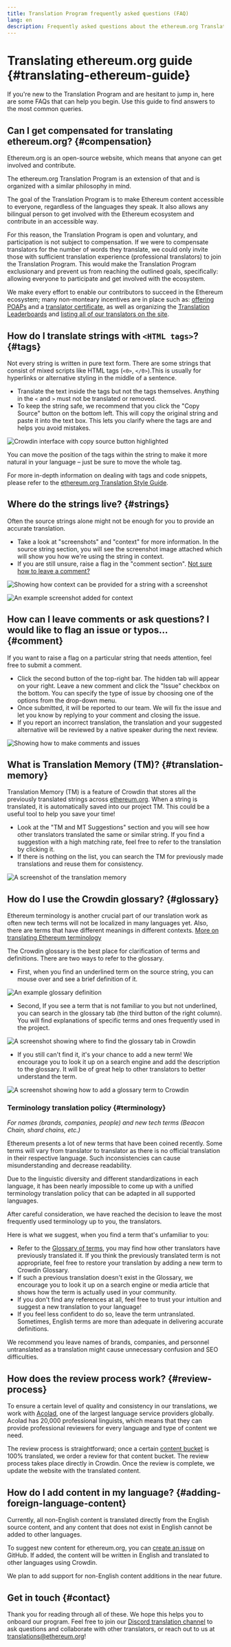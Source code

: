 ```yaml
---
title: Translation Program frequently asked questions (FAQ)
lang: en
description: Frequently asked questions about the ethereum.org Translation Program
---
```


# Translating ethereum.org guide {#translating-ethereum-guide}

If you're new to the Translation Program and are hesitant to jump in, here are some FAQs that can help you begin. Use this guide to find answers to the most common queries.

## Can I get compensated for translating ethereum.org? {#compensation}

Ethereum.org is an open-source website, which means that anyone can get involved and contribute.

The ethereum.org Translation Program is an extension of that and is organized with a similar philosophy in mind.

The goal of the Translation Program is to make Ethereum content accessible to everyone, regardless of the languages they speak. It also allows any bilingual person to get involved with the Ethereum ecosystem and contribute in an accessible way.

For this reason, the Translation Program is open and voluntary, and participation is not subject to compensation. If we were to compensate translators for the number of words they translate, we could only invite those with sufficient translation experience (professional translators) to join the Translation Program. This would make the Translation Program exclusionary and prevent us from reaching the outlined goals, specifically: allowing everyone to participate and get involved with the ecosystem.

We make every effort to enable our contributors to succeed in the Ethereum ecosystem; many non-monteary incentives are in place such as: [offering POAPs](/contributing/translation-program/acknowledgements/#poap) and a [translator certificate](/contributing/translation-program/acknowledgements/#certificate), as well as organizing the [Translation Leaderboards](/contributing/translation-program/acknowledgements/) and [listing all of our translators on the site](/contributing/translation-program/contributors/).

## How do I translate strings with `<HTML tags>`? {#tags}

Not every string is written in pure text form. There are some strings that consist of mixed scripts like HTML tags (`<0>`, `</0>`).This is usually for hyperlinks or alternative styling in the middle of a sentence.

- Translate the text inside the tags but not the tags themselves. Anything in the `<` and `>` must not be translated or removed.
- To keep the string safe, we recommend that you click the "Copy Source" button on the bottom left. This will copy the original string and paste it into the text box. This lets you clarify where the tags are and helps you avoid mistakes.

![Crowdin interface with copy source button highlighted](./html-tag-strings.png)

You can move the position of the tags within the string to make it more natural in your language – just be sure to move the whole tag.

For more in-depth information on dealing with tags and code snippets, please refer to the [ethereum.org Translation Style Guide](/contributing/translation-program/translators-guide/#dealing-with-tags).

## Where do the strings live? {#strings}

Often the source strings alone might not be enough for you to provide an accurate translation.

- Take a look at "screenshots" and "context" for more information. In the source string section, you will see the screenshot image attached which will show you how we're using the string in context.
- If you are still unsure, raise a flag in the "comment section". [Not sure how to leave a comment?](#comment)

![Showing how context can be provided for a string with a screenshot](./source-string.png)

![An example screenshot added for context](./source-string-2.png)

## How can I leave comments or ask questions? I would like to flag an issue or typos... {#comment}

If you want to raise a flag on a particular string that needs attention, feel free to submit a comment.

- Click the second button of the top-right bar. The hidden tab will appear on your right. Leave a new comment and click the "Issue" checkbox on the bottom. You can specify the type of issue by choosing one of the options from the drop-down menu.
- Once submitted, it will be reported to our team. We will fix the issue and let you know by replying to your comment and closing the issue.
- If you report an incorrect translation, the translation and your suggested alternative will be reviewed by a native speaker during the next review.

![Showing how to make comments and issues](./comment-issue.png)

## What is Translation Memory (TM)? {#translation-memory}

Translation Memory (TM) is a feature of Crowdin that stores all the previously translated strings across [ethereum.org](http://ethereum.org/). When a string is translated, it is automatically saved into our project TM. This could be a useful tool to help you save your time!

- Look at the "TM and MT Suggestions" section and you will see how other translators translated the same or similar string. If you find a suggestion with a high matching rate, feel free to refer to the translation by clicking it.
- If there is nothing on the list, you can search the TM for previously made translations and reuse them for consistency.

![A screenshot of the translation memory](./translation-memory.png)

## How do I use the Crowdin glossary? {#glossary}

Ethereum terminology is another crucial part of our translation work as often new tech terms will not be localized in many languages yet. Also, there are terms that have different meanings in different contexts. [More on translating Ethereum terminology](#terminology)

The Crowdin glossary is the best place for clarification of terms and definitions. There are two ways to refer to the glossary.

- First, when you find an underlined term on the source string, you can mouse over and see a brief definition of it.

![An example glossary definition](./glossary-definition.png)

- Second, If you see a term that is not familiar to you but not underlined, you can search in the glossary tab (the third button of the right column). You will find explanations of specific terms and ones frequently used in the project.

![A screenshot showing where to find the glossary tab in Crowdin](./glossary-tab.png)

- If you still can't find it, it's your chance to add a new term! We encourage you to look it up on a search engine and add the description to the glossary. It will be of great help to other translators to better understand the term.

![A screenshot showing how to add a glossary term to Crowdin](./add-glossary-term.png)

### Terminology translation policy {#terminology}

_For names (brands, companies, people) and new tech terms (Beacon Chain, shard chains, etc.)_

Ethereum presents a lot of new terms that have been coined recently. Some terms will vary from translator to translator as there is no official translation in their respective language. Such inconsistencies can cause misunderstanding and decrease readability.

Due to the linguistic diversity and different standardizations in each language, it has been nearly impossible to come up with a unified terminology translation policy that can be adapted in all supported languages.

After careful consideration, we have reached the decision to leave the most frequently used terminology up to you, the translators.

Here is what we suggest, when you find a term that's unfamiliar to you:

- Refer to the [Glossary of terms](#glossary), you may find how other translators have previously translated it. If you think the previously translated term is not appropriate, feel free to restore your translation by adding a new term to Crowdin Glossary.
- If such a previous translation doesn't exist in the Glossary, we encourage you to look it up on a search engine or media article that shows how the term is actually used in your community.
- If you don't find any references at all, feel free to trust your intuition and suggest a new translation to your language!
- If you feel less confident to do so, leave the term untranslated. Sometimes, English terms are more than adequate in delivering accurate definitions.

We recommend you leave names of brands, companies, and personnel untranslated as a translation might cause unnecessary confusion and SEO difficulties.

## How does the review process work? {#review-process}

To ensure a certain level of quality and consistency in our translations, we work with [Acolad](https://www.acolad.com/), one of the largest language service providers globally. Acolad has 20,000 professional linguists, which means that they can provide professional reviewers for every language and type of content we need.

The review process is straightforward; once a certain [content bucket](/contributing/translation-program/content-buckets) is 100% translated, we order a review for that content bucket. The review process takes place directly in Crowdin. Once the review is complete, we update the website with the translated content.

## How do I add content in my language? {#adding-foreign-language-content}

Currently, all non-English content is translated directly from the English source content, and any content that does not exist in English cannot be added to other languages.

To suggest new content for ethereum.org, you can [create an issue](https://github.com/ethereum/ethereum-org-website/issues) on GitHub. If added, the content will be written in English and translated to other languages using Crowdin.

We plan to add support for non-English content additions in the near future.

## Get in touch {#contact}

Thank you for reading through all of these. We hope this helps you to onboard our program. Feel free to join our [Discord translation channel](https://discord.gg/XVepFu7sqR) to ask questions and collaborate with other translators, or reach out to us at translations@ethereum.org!
